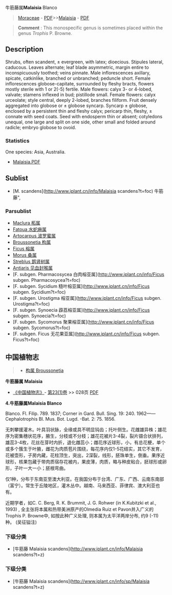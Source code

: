 牛筋藤属**Malaisia** Blanco

> [Moraceae](http://www.iplant.cn/info/Moraceae?t=foc) - [PDF](http://www.iplant.cn/foc/pdf/Moraceae.pdf)>>[Malaisia](http://www.iplant.cn/info/Malaisia?t=foc) - [PDF](http://www.iplant.cn/foc/pdf/Malaisia.pdf)

> **Comment** : 
> This monospecific genus is sometimes placed within the genus *Trophis* P. Browne.

## Description

Shrubs, often scandent, ± evergreen, with latex; dioecious. Stipules lateral, caducous. Leaves alternate; leaf blade asymmetric, margin entire to inconspicuously toothed; veins pinnate. Male inflorescences axillary, spicate, catkinlike, branched or unbranched; peduncle short. Female inflorescences globose-capitate, surrounded by fleshy bracts, flowers mostly sterile with 1 or 2(-5) fertile. Male flowers: calyx 3- or 4-lobed, valvate; stamens inflexed in bud; pistillode small. Female flowers: calyx urceolate; style central, deeply 2-lobed, branches filiform. Fruit densely aggregated into globose or ± globose syncarp. Syncarp ± globose, enclosed by a persistent thin and fleshy calyx; pericarp thin, fleshy, ± connate with seed coats. Seed with endosperm thin or absent; cotyledons unequal, one large and split on one side, other small and folded around radicle; embryo globose to ovoid.

### Statistics
One species: Asia, Australia.

* [Malaisia.PDF](http://www.iplant.cn/foc/pdf/Malaisia.pdf)

## Sublist

* [M.  scandens](http://www.iplant.cn/info/Malaisia scandens?t=foc) 牛筋藤",

### Parsublist

* [Maclura  柘属](http://www.iplant.cn/info/Maclura?t=foc)
* [Fatoua  水蛇麻属](http://www.iplant.cn/info/Fatoua?t=foc)
* [Artocarpus  波罗蜜属](http://www.iplant.cn/info/Artocarpus?t=foc)
* [Broussonetia  构属](http://www.iplant.cn/info/Broussonetia?t=foc)
* [Ficus  榕属](http://www.iplant.cn/info/Ficus?t=foc)
* [Morus  桑属](http://www.iplant.cn/info/Morus?t=foc)
* [Streblus  鹊肾树属](http://www.iplant.cn/info/Streblus?t=foc)
* [Antiaris  见血封喉属](http://www.iplant.cn/info/Antiaris?t=foc)
* [F.  subgen. Pharmacosycea  白肉榕亚属](http://www.iplant.cn/info/Ficus subgen. Pharmacosycea?t=foc)
* [F.  subgen. Sycidium  糙叶榕亚属](http://www.iplant.cn/info/Ficus subgen. Sycidium?t=foc)
* [F.  subgen. Urostigma  榕亚属](http://www.iplant.cn/info/Ficus subgen. Urostigma?t=foc)
* [F.  subgen. Synoecia  薜荔榕亚属](http://www.iplant.cn/info/Ficus subgen. Synoecia?t=foc)
* [F.  subgen. Sycomorus  聚果榕亚属](http://www.iplant.cn/info/Ficus subgen. Sycomorus?t=foc)
* [F.  subgen. Ficus  无花果亚属](http://www.iplant.cn/info/Ficus subgen. Ficus?t=foc)

## 中国植物志

> * [构属  Broussonetia](Broussonetia-构属.md)

**牛筋藤属 Malaisia**

* [《中国植物志》](http://www.iplant.cn/frps)- [第23(1)卷](http://www.iplant.cn/frps/vol/23(1)) >> 028页 [PDF](http://www.iplant.cn/frps/pdf/23(1)/028y.pdf)

**4.牛筋藤属Malaisia Blanco**

Blanco. Fl. Filip. 789. 1837; Corner in Gard. Bull. Sing. 19: 240. 1962——Cephalotrophis Bl. Mus. Bot. Lugd. -Bat. 2: 75. 1856.

无刺攀援灌木。叶具羽状脉，全缘或具不明显钝齿；托叶侧生。花雌雄异株；雄花序为密集穗状花序，腋生，分枝或不分枝；雄花花被片3-4裂，裂片镊合状排列，雄蕊3-4枚，花丝在芽时内折，退化雌蕊小；雌花序近球形，小，有总花梗，单个或多个簇生于叶腋，雌花为肉质苞片围绕，每花序内仅1-5花结实，其它不发育，花被壶形，子房内藏，花柱顶生，突出，2深裂，线形，胚珠单生，倒垂。果序近球形，核果包藏于带肉质宿存花被内，果皮薄，肉质，略与种皮粘合，胚球形或卵形，子叶一大一小；胚根弯曲。

仅1种，分布于东南亚至澳大利亚。在我国分布于台湾、广东、广西、云南东南部（富宁）。常生于丘陵地区，灌木丛中。越南、马来西亚、菲律宾、澳大利亚也有。

近期学者，如C. C. Berg, R. K. Brummit, J. G. Rohwer (in K.Kubitzki et al., 1993) , 全主张将本属和热带美洲原产的Olmedia Ruiz et Pavon并入广义的Trophis P. Browne中, 如按此种广义处理, 则本属为太平洋两岸分布, 约9 (-11) 种。 (吴征镒注)

### 下级分类
* [牛筋藤  Malaisia scandens](http://www.iplant.cn/info/Malaisia scandens?t=z)

### 下级分类
* [牛筋藤  Malaisia scandens](http://www.iplant.cn/info/sp/Malaisia scandens?t=z)
